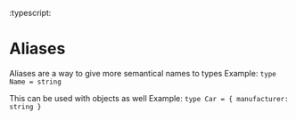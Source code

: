:typescript:

# Aliases
Aliases are a way to give more semantical names to types
Example:
`type Name = string`

This can be used with objects as well
Example:
`type Car = { manufacturer: string }`
